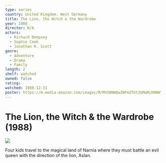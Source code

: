 ```yaml
---
type: series
country: United Kingdom, West Germany
title: The Lion, the Witch & the Wardrobe
year: 1988
director: N/A
actors:
  - Richard Dempsey
  - Sophie Cook
  - Jonathan R. Scott
genre:
  - Adventure
  - Drama
  - Family
length: 2
shelf: watched
owned: false
rating:
watched: 1988-12-31
poster: https://m.media-amazon.com/images/M/MV5BNWQwZWFmZTUtZGMwMi00NWY2LWFlM2EtNDEwZmI0NmY2ZTJhXkEyXkFqcGc@._V1_SX300.jpg
---
```


# The Lion, the Witch & the Wardrobe (1988)

![](https://m.media-amazon.com/images/M/MV5BNWQwZWFmZTUtZGMwMi00NWY2LWFlM2EtNDEwZmI0NmY2ZTJhXkEyXkFqcGc@._V1_SX300.jpg)

Four kids travel to the magical land of Narnia where they must battle an evil queen with the direction of the lion, Aslan.